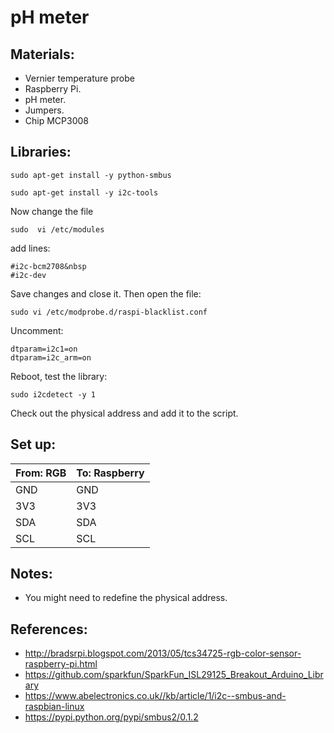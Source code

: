 # pH meter 


## Materials:

* Vernier temperature probe
* Raspberry Pi.
* pH meter.
* Jumpers.
* Chip MCP3008

## Libraries:

```
sudo apt-get install -y python-smbus

sudo apt-get install -y i2c-tools
```
Now change the file 

```
sudo  vi /etc/modules
```

add lines:
```
#i2c-bcm2708&nbsp
#i2c-dev
```
Save changes and close it. Then open the file:
```
sudo vi /etc/modprobe.d/raspi-blacklist.conf
```
Uncomment:
```
dtparam=i2c1=on
dtparam=i2c_arm=on
```

Reboot, test the library:
```
sudo i2cdetect -y 1
```

Check out the physical address and add it to the script.

## Set up:

|From: RGB   | To: Raspberry |
|---|---|
|GND| GND |   
|3V3| 3V3 |
|SDA| SDA|
|SCL| SCL |

## Notes:

* You might need to redefine the physical address.

## References:

* http://bradsrpi.blogspot.com/2013/05/tcs34725-rgb-color-sensor-raspberry-pi.html
* https://github.com/sparkfun/SparkFun_ISL29125_Breakout_Arduino_Library
* https://www.abelectronics.co.uk//kb/article/1/i2c--smbus-and-raspbian-linux
* https://pypi.python.org/pypi/smbus2/0.1.2

